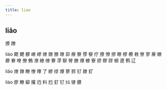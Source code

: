 ```yaml
---
title: liao
---
```


## liāo
撩
蹽


liáo
飂
飉
髎
嶛
嵺
燎
爒
獠
璙
窌
療
簝
憀
竂
疗
撩
憭
摎
暸
樛
橑
敹
尞
寥
屪
嫽
廫
嶚
嘹
僚
鷯
潦
繚
缭
藔
漻
聊
膋
膫
爎
蟟
寮
豂
賿
蹘
蟧
遼
鹩
辽

















liǎo
燎
爒
瞭
憭
曢
了
繆
缪
爎
蓼
鄝
钌
镽
釕





liào
廖
瞭
窷
撂
尦
料
尥
釕
钌
炓
镣
鐐
